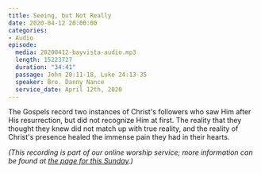 ```yaml
---
title: Seeing, but Not Really
date: 2020-04-12 20:00:00
categories:
- Audio
episode:
  media: 20200412-bayvista-audio.mp3
  length: 15223727
  duration: "34:41"
  passage: John 20:11-18, Luke 24:13-35
  speaker: Bro. Danny Nance
  service_date: April 12th, 2020
---
```

The Gospels record two instances of Christ's followers who saw Him after His resurrection, but did not recognize Him at first. The reality that they thought they knew did not match up with true reality, and the reality of Christ's presence healed the immense pain they had in their hearts.

_(This recording is part of our online worship service; more information can be found at [the page for this Sunday](https://www.bayvista.org/covid-19/april-12-2020/).)_